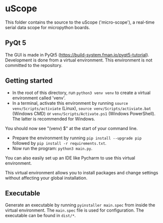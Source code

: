 # uScope

This folder contains the source to the uScope ('micro-scope'), a real-time serial data scope for micropython boards.

## PyQt 5

The GUI is made in PyQt5 (https://build-system.fman.io/pyqt5-tutorial). Development is done from a virtual environment.
This environment is not committed to the repository.

## Getting started

* In the root of this directory, run `python3 venv venv` to create a virtual environment called 'venv'.
* In a terminal, activate this environment by running `source venv/Scripts/activiate` (Linux), `source venv/Scripts/activiate.bat`
(Windows CMD) or `venv/Scripts/Activate.ps1` (Windows PowerShell). The latter is recommended for Windows.

You should now see "(venv) $" at the start of your command line.

* Prepare the environment by running `pip install --upgrade pip` followed by `pip install -r requirements.txt`.
* Now run the program: `python3 main.py`.

You can also easily set up an IDE like Pycharm to use this virtual environment.

This virtual environment allows you to install packages and change settings without affecting your
global installation.

## Executable

Generate an executable by running `pyinstaller main.spec` from inside the virtual environment. The `main.spec` file is used for configuration. The executable can be found in `dist/*`.